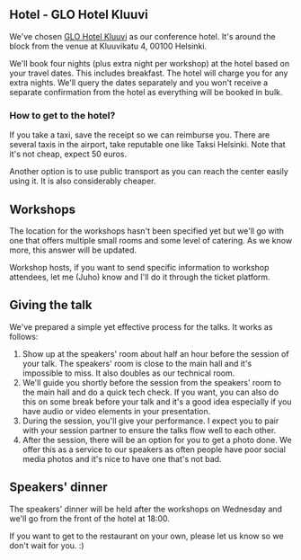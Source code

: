 ## Hotel - GLO Hotel Kluuvi

We've chosen [GLO Hotel Kluuvi](https://www.glohotels.fi/hotellit/glo-kluuvi) as our conference hotel. It's around the block from the venue at Kluuvikatu 4, 00100 Helsinki.

We'll book four nights (plus extra night per workshop) at the hotel based on your travel dates. This includes breakfast. The hotel will charge you for any extra nights. We'll query the dates separately and you won't receive a separate confirmation from the hotel as everything will be booked in bulk.

### How to get to the hotel?

If you take a taxi, save the receipt so we can reimburse you. There are several taxis in the airport, take reputable one like Taksi Helsinki. Note that it's not cheap, expect 50 euros.

Another option is to use public transport as you can reach the center easily using it. It is also considerably cheaper.

## Workshops

The location for the workshops hasn't been specified yet but we'll go with one that offers multiple small rooms and some level of catering. As we know more, this answer will be updated.

Workshop hosts, if you want to send specific information to workshop attendees, let me (Juho) know and I'll do it through the ticket platform.

## Giving the talk

We've prepared a simple yet effective process for the talks. It works as follows:

1. Show up at the speakers' room about half an hour before the session of your talk. The speakers' room is close to the main hall and it's impossible to miss. It also doubles as our technical room.
2. We'll guide you shortly before the session from the speakers' room to the main hall and do a quick tech check. If you want, you can also do this on some break before your talk and it's a good idea especially if you have audio or video elements in your presentation.
3. During the session, you'll give your performance. I expect you to pair with your session partner to ensure the talks flow well to each other.
4. After the session, there will be an option for you to get a photo done. We offer this as a service to our speakers as often people have poor social media photos and it's nice to have one that's not bad.

## Speakers' dinner

The speakers' dinner will be held after the workshops on Wednesday and we'll go from the front of the hotel at 18:00.

If you want to get to the restaurant on your own, please let us know so we don't wait for you. :)
